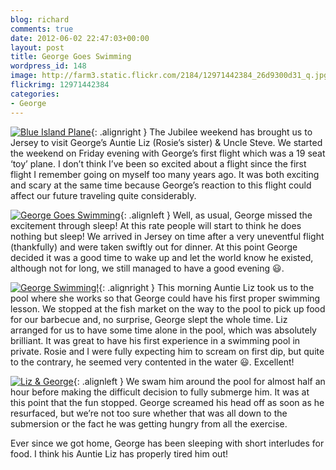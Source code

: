 ```yaml
---
blog: richard
comments: true
date: 2012-06-02 22:47:03+00:00
layout: post
title: George Goes Swimming
wordpress_id: 148
image: http://farm3.static.flickr.com/2184/12971442384_26d9300d31_q.jpg
flickrimg: 12971442384
categories:
- George
---
```


[![Blue Island Plane][thm1]][img1]{: .alignright }
The Jubilee weekend has brought us to Jersey to visit George’s
Auntie Liz (Rosie’s sister) & Uncle Steve. We started the weekend on Friday evening with
George’s first flight which was a 19 seat ‘toy’ plane. I don’t think I’ve been so excited
about a flight since the first flight I remember going on myself too many years ago. It was
both exciting and scary at the same time because George’s reaction to this flight could affect
our future traveling quite considerably.

[![George Goes Swimming][thm2]][img2]{: .alignleft }
Well, as usual, George missed the excitement through sleep! At this rate
people will start to think he does nothing but sleep! We arrived in Jersey on time after a
very uneventful flight (thankfully) and were taken swiftly out for dinner. At this point
George decided it was a good time to wake up and let the world know he existed, although not
for long, we still managed to have a good evening :smiley:.

[![George Swimming!][thm3]][img3]{: .alignright }
This morning Auntie Liz took us to the pool where she works so
that George could have his first proper swimming lesson. We stopped at the fish market on the
way to the pool to pick up food for our barbecue and, no surprise, George slept the whole time.
Liz arranged for us to have some time alone in the pool, which was absolutely brilliant. It was
great to have his first experience in a swimming pool in private. Rosie and I were fully
expecting him to scream on first dip, but quite to the contrary, he seemed very contented in
the water :smiley:. Excellent!

[![Liz & George][thm4]][img4]{: .alignleft }
We swam him around the pool for almost half an hour before making the
difficult decision to fully submerge him. It was at this point that the fun stopped. George
screamed his head off as soon as he resurfaced, but we’re not too sure whether that was all
down to the submersion or the fact he was getting hungry from all the exercise.

Ever since we got home, George has been sleeping with short interludes for food. I think his
Auntie Liz has properly tired him out!

[thm1]: http://farm8.static.flickr.com/7377/12971188133_d0ee23134a_q.jpg
[thm2]: http://farm8.static.flickr.com/7437/12971457924_cfe8316cf3_q.jpg
[thm3]: http://farm8.static.flickr.com/7365/12971017255_5655de0106_q.jpg
[thm4]: http://farm8.static.flickr.com/7447/12971147403_e127f6d832_q.jpg

[img1]: https://www.flickr.com/photos/richard-perry/12971188133
[img2]: https://www.flickr.com/photos/richard-perry/12971457924
[img3]: https://www.flickr.com/photos/richard-perry/12971017255
[img4]: https://www.flickr.com/photos/richard-perry/12971147403